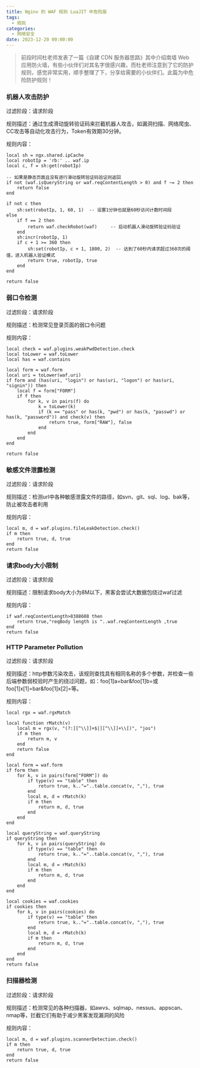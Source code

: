 ```yaml
---
title: Nginx 的 WAF 规则 LuaJIT 中危险版
tags:
  - 规则
categories:
  - 网络安全
date: 2023-12-20 00:00:00
---
```


> 前段时间杜老师发表了一篇《自建 CDN 服务器思路》其中介绍南墙 Web 应用防火墙，有些小伙伴们对其名字很感兴趣，而杜老师注意到了它的防护规则，感觉非常实用，顺手整理了下，分享给需要的小伙伴们。此篇为中危险防护规则！

<!-- more -->

### 机器人攻击防护

过滤阶段：请求阶段

规则描述：通过生成滑动旋转验证码来拦截机器人攻击，如漏洞扫描、网络爬虫、CC攻击等自动化攻击行为，Token有效期30分钟。

规则内容：

```
local sh = ngx.shared.ipCache
local robotIp = 'rb:' .. waf.ip
local c, f = sh:get(robotIp)

-- 如果是静态页面且没有进行滑动旋转验证码验证则返回
if not (waf.isQueryString or waf.reqContentLength > 0) and f ~= 2 then
    return false
end

if not c then
    sh:set(robotIp, 1, 60, 1)  -- 设置1分钟也就是60秒访问计数时间段
else
    if f == 2 then
        return waf.checkRobot(waf)     -- 启动机器人滑动旋转验证码验证
    end
    sh:incr(robotIp, 1)
    if c + 1 >= 360 then
        sh:set(robotIp, c + 1, 1800, 2)  -- 达到了60秒内请求超过360次的阈值，进入机器人验证模式
        return true, robotIp, true
    end
end

return false
```

### 弱口令检测

过滤阶段：请求阶段

规则描述：检测常见登录页面的弱口令问题

规则内容：

```
local check = waf.plugins.weakPwdDetection.check
local toLower = waf.toLower
local has = waf.contains

local form = waf.form
local uri = toLower(waf.uri)
if form and (has(uri, "login") or has(uri, "logon") or has(uri, "signin")) then
    local f = form["FORM"]
    if f then
        for k, v in pairs(f) do
            k = toLower(k)
            if (k == "pass" or has(k, "pwd") or has(k, "passwd") or has(k, "password")) and check(v) then
                return true, form["RAW"], false
            end
        end
    end
end

return false
```

### 敏感文件泄露检测

过滤阶段：请求阶段

规则描述：检测url中各种敏感泄露文件的路径，如svn、git、sql、log、bak等，防止被攻击者利用

规则内容：

```
local m, d = waf.plugins.fileLeakDetection.check()
if m then
    return true, d, true
end
return false
```

### 请求body大小限制

过滤阶段：请求阶段

规则描述：限制请求body大小为8M以下，黑客会尝试大数据包绕过waf过滤

规则内容：

```
if waf.reqContentLength>8388608 then
    return true,"reqBody length is "..waf.reqContentLength ,true
end
return false
```

### HTTP Parameter Pollution

过滤阶段：请求阶段

规则描述：http参数污染攻击，该规则查找具有相同名称的多个参数，并检查一些后端参数弱校验时产生的绕过问题，如：foo[1]a=bar&foo[1]b=<evil>或foo[1]x[1]=bar&foo[1]x[2]=<evil>等。

规则内容：

```
local rgx = waf.rgxMatch

local function rMatch(v)
    local m = rgx(v, "(?:][^\\]]+$|][^\\]]+\\[)", "jos")
    if m then
        return m, v
    end
    return false
end

local form = waf.form
if form then
    for k, v in pairs(form["FORM"]) do
        if type(v) == "table" then
            return true, k.."="..table.concat(v, ","), true
        end
        local m, d = rMatch(k)
        if m then
            return m, d, true
        end
    end
end

local queryString = waf.queryString
if queryString then
    for k, v in pairs(queryString) do
        if type(v) == "table" then
            return true, k.."="..table.concat(v, ","), true
        end
        local m, d = rMatch(k)
        if m then
            return m, d, true
        end
    end
end

local cookies = waf.cookies
if cookies then
    for k, v in pairs(cookies) do
        if type(v) == "table" then
            return true, k.."="..table.concat(v, ","), true
        end
        local m, d = rMatch(k)
        if m then
            return m, d, true
        end
    end
end
return false
```

### 扫描器检测

过滤阶段：请求阶段

规则描述：检测常见的各种扫描器，如awvs、sqlmap、nessus、appscan、nmap等，拦截它们有助于减少黑客发现漏洞的风险

规则内容：

```
local m, d = waf.plugins.scannerDetection.check()
if m then
    return true, d, true
end
return false
```
